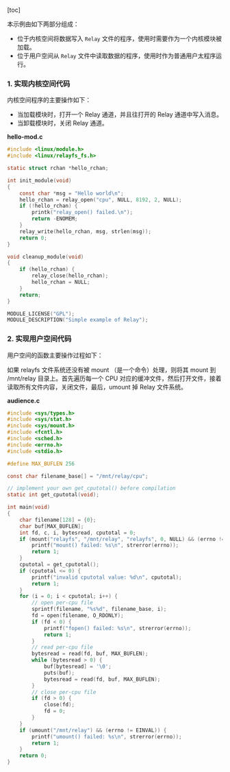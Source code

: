 [toc]

本示例由如下两部分组成：

+ 位于内核空间将数据写入 `Relay` 文件的程序，使用时需要作为一个内核模块被加载。
+ 位于用户空间从 `Relay` 文件中读取数据的程序，使用时作为普通用户太程序运行。

### 1. 实现内核空间代码

内核空间程序的主要操作如下：

+ 当加载模块时，打开一个 Relay 通道，并且往打开的 Relay 通道中写入消息。
+ 当卸载模块时，关闭 Relay 通道。

**hello-mod.c**

```c
#include <linux/module.h>
#include <linux/relayfs_fs.h>

static struct rchan *hello_rchan;

int init_module(void)
{
    const char *msg = "Hello world\n";
    hello_rchan = relay_open("cpu", NULL, 8192, 2, NULL);
    if (!hello_rchan) {
        printk("relay_open() failed.\n");
        return -ENOMEM;
    }
    relay_write(hello_rchan, msg, strlen(msg));
    return 0;
}

void cleanup_module(void)
{
    if (hello_rchan) {
        relay_close(hello_rchan);
        hello_rchan = NULL;
    }
    return;
}

MODULE_LICENSE("GPL");
MODULE_DESCRIPTION("Simple example of Relay");
```

### 2. 实现用户空间代码

用户空间的函数主要操作过程如下：

如果 relayfs 文件系统还没有被 mount （是一个命令）处理，则将其 mount 到 /mnt/relay 目录上。首先遍历每一个 CPU 对应的缓冲文件，然后打开文件，接着读取所有文件内容，关闭文件，最后，umount 掉 Relay 文件系统。

**audience.c**

```c
#include <sys/types.h>
#include <sys/stat.h>
#include <sys/mount.h>
#include <fcntl.h>
#include <sched.h>
#include <errno.h>
#include <stdio.h>

#define MAX_BUFLEN 256

const char filename_base[] = "/mnt/relay/cpu";

// implement your own get_cputotal() before compilation
static int get_cputotal(void);

int main(void)
{
    char filename[128] = {0};
    char buf[MAX_BUFLEN];
    int fd, c, i, bytesread, cputotal = 0;
    if (mount("relayfs", "/mnt/relay", "relayfs", 0, NULL) && (errno != EBUSY)) {
        printf("mount() failed: %s\n", strerror(errno));
        return 1;
    }
    cputotal = get_cputotal();
    if (cputotal <= 0) {
        printf("invalid cputotal value: %d\n", cputotal);
        return 1;
    }
    for (i = 0; i < cputotal; i++) {
        // open per-cpu file
        sprintf(filename, "%s%d", filename_base, i);
        fd = open(filename, O_RDONLY);
        if (fd < 0) {
            printf("fopen() failed: %s\n", strerror(errno));
            return 1;
        }
        // read per-cpu file
        bytesread = read(fd, buf, MAX_BUFLEN);
        while (bytesread > 0) {
            buf[bytesread] = '\0';
            puts(buf);
            bytesread = read(fd, buf, MAX_BUFLEN);
        }
        // close per-cpu file
        if (fd > 0) {
            close(fd);
            fd = 0;
        }
    }
    if (umount("/mnt/relay") && (errno != EINVAL)) {
        printf("umount() failed: %s\n", strerror(errno));
        return 1;
    }
    return 0;
}
```

